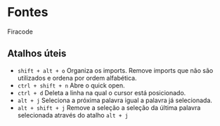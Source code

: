 # Fontes
Firacode

## Atalhos úteis
* `shift + alt + o` Organiza os imports. Remove imports que não são utilizados e ordena por ordem alfabética.
* `ctrl + shift + n` Abre o quick open.
* `ctrl + d` Deleta a linha na qual o cursor está posicionado.
* `alt + j` Seleciona a próxima palavra igual a palavra já selecionada.
* `alt + shift + j` Remove a seleção a seleção da última palavra selecionada através do atalho `alt + j`
